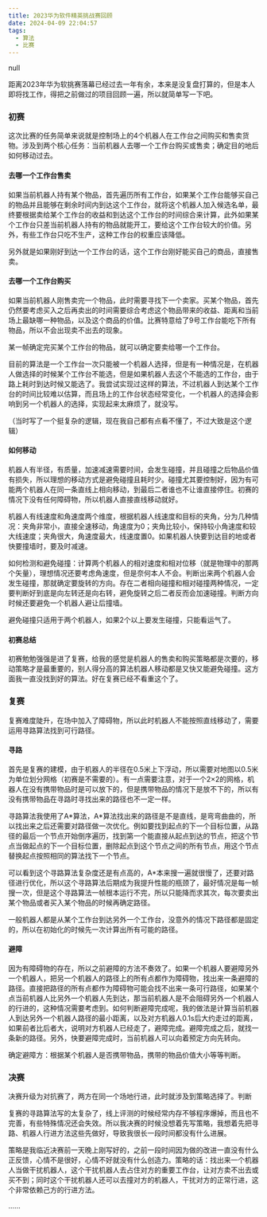 ```yaml
---
title: 2023华为软件精英挑战赛回顾
date: 2024-04-09 22:04:57
tags:
  - 算法
  - 比赛
---
```


null

<!--more-->

距离2023年华为软挑赛落幕已经过去一年有余，本来是没复盘打算的，但是本人即将找工作，得把之前做过的项目回顾一遍，所以就简单写一下吧。

### 初赛

这次比赛的任务简单来说就是控制场上的4个机器人在工作台之间购买和售卖货物。涉及到两个核心任务：当前机器人去哪一个工作台购买或售卖；确定目的地后如何移动过去。

#### 去哪一个工作台售卖

如果当前机器人持有某个物品，首先遍历所有工作台，如果某个工作台能够买自己的物品并且能够在剩余时间内到达这个工作台，就将这个机器人加入候选名单，最终要根据卖给某个工作台的收益和到达这个工作台的时间综合来计算，此外如果某个工作台只差当前机器人持有的物品就能开工，要给这个工作台较大的价值。另外，有些工作台只吃不生产，这种工作台的权重应该降低。

另外就是如果刚好到达一个工作台的话，这个工作台刚好能买自己的商品，直接售卖。

#### 去哪一个工作台购买

如果当前机器人刚售卖完一个物品，此时需要寻找下一个卖家。买某个物品，首先仍然要考虑买入之后再卖出的时间需要综合考虑这个物品带来的收益、距离和当前场上最缺哪一种物品，以及这个商品的价值。比赛特意给了9号工作台能吃下所有物品，所以不会出现卖不出去的现象。

某一帧确定完买某个工作台的物品，就可以确定要卖给哪一个工作台。

目前的算法是一个工作台一次只能被一个机器人选择，但是有一种情况是，在机器人做选择的时候某个工作台不能选，但是如果机器人去这个不能选的工作台，由于路上耗时到达时候又能选了。我尝试实现过这样的算法，不过机器人到达某个工作台的时间比较难以估算，而且场上的工作台状态经常变化，一个机器人的选择会影响到另一个机器人的选择，实现起来太麻烦了，就没写。

（当时写了一个挺复杂的逻辑，现在我自己都有点看不懂了，不过大致是这个逻辑）

#### 如何移动

机器人有半径，有质量，加速减速需要时间，会发生碰撞，并且碰撞之后物品价值有损失，所以理想的移动方式是避免碰撞且耗时少。碰撞尤其要控制好，因为有可能两个机器人在同一条直线上相向移动，到最后二者谁也不让谁直接停住。初赛的情况下没有任何障碍物，所以机器人直接直线移动就好。

机器人有线速度和角速度两个维度，根据机器人线速度和目标的夹角，分为几种情况：夹角非常小，直接全速移动，角速度为0；夹角比较小，保持较小角速度和较大线速度；夹角很大，角速度最大，线速度置0。如果机器人快要到达目的地或者快要撞墙时，要及时减速。

如何检测和避免碰撞：计算两个机器人的相对速度和相对位移（就是物理中的那两个矢量），理想情况还要考虑角速度，但是奈何本人不会。判断出来两个机器人会发生碰撞，那就确定要旋转的方向。存在二者相向碰撞和相对碰撞两种情况，一定要判断好到底是向左转还是向右转，避免旋转之后二者反而会加速碰撞。判断方向时候还要避免一个机器人避让后撞墙。

避免碰撞只适用于两个机器人，如果2个以上要发生碰撞，只能看运气了。

#### 初赛总结

初赛勉勉强强是进了复赛，给我的感觉是机器人的售卖和购买策略都是次要的，移动策略才是最重要的，别人得分高的算法机器人移动都是又快又能避免碰撞。这方面我一直没找到好的算法。好在复赛已经不看重这个了。

### 复赛

复赛难度陡升，在场中加入了障碍物，所以此时机器人不能按照直线移动了，需要运用寻路算法找到可行路径。

#### 寻路

首先是复赛的建模，由于机器人的半径在0.5米上下浮动，所以需要对地图以0.5米为单位划分网格（初赛是不需要的）。有一点需要注意，对于一个2×2的网格，机器人在没有携带物品时是可以放下的，但是携带物品的情况下是放不下的，所以有没有携带物品在寻路时寻找出来的路径也不一定一样。

寻路算法我使用了A*算法，A\*算法找出来的路径是不是直线，是弯弯曲曲的，所以找出来之后还需要对路径做一次优化。例如要找到起点的下一个目标位置，从路径的最后一个节点开始倒序遍历，找到第一个能直接从起点到达的节点，把这个节点当做起点的下一个目标位置，删除起点到这个节点之间的所有节点，用这个节点替换起点按照相同的算法找下一个节点。

可以看到这个寻路算法复杂度还是有点高的，A*本来搜一遍就很慢了，还要对路径进行优化，所以这个寻路算法后期成为我提升性能的瓶颈了，最好情况是每一帧搜一次，但是这个寻路算法一帧根本运行不完，所以只能降而求其次，每次要卖出某个物品或者买入某个物品的时候再确定路径。

一般机器人都是从某个工作台到达另外一个工作台，没意外的情况下路径都是固定的，所以在初始化的时候先一次计算出所有可能的路径。

#### 避障

因为有障碍物的存在，所以之前避障的方法不奏效了。如果一个机器人要避障另外一个机器人，把另一个机器人的路径上的所有点都作为障碍物，找出来一条避障的路径。直接把路径的所有点都作为障碍物可能会找不出来一条可行路径，如果某个点当前机器人比另外一个机器人先到达，那当前机器人是不会阻碍另外一个机器人的行进的，这种情况需要考虑到。如何判断避障完成呢，我的做法是计算当前机器人到达另外一个机器人路径的最小距离，以及对方机器人0.1s后大约走过的距离，如果前者比后者大，说明对方机器人已经走了，避障完成。避障完成之后，就找一条新的路径。另外，快要避障完成时，当前机器人可以向着预定方向先转向。

确定避障方：根据某个机器人是否携带物品，携带的物品价值大小等等判断。

### 决赛

决赛升级为对抗赛了，两方在同一个场地行进，此时就涉及到策略选择了。判断

复赛的寻路算法写的太复杂了，线上评测的时候经常内存不够程序爆掉，而且也不完善，有些特殊情况还会失效。所以我决赛的时候没想着先写策略，我想着先把寻路、机器人行进方法这些先做好，导致我很长一段时间都没有什么进展。

策略是我临近决赛前一天晚上刚写好的，之前一段时间因为做的改进一直没有什么正反馈，心情不是很好，心情不好就没有什么创造力。策略的话：找出来一个机器人当做干扰机器人，这个干扰机器人去占住对方的重要工作台，让对方卖不出去或买不到；同时这个干扰机器人还可以去撞对方的机器人，干扰对方的正常行进，这个非常依赖己方的行进方法。

......
